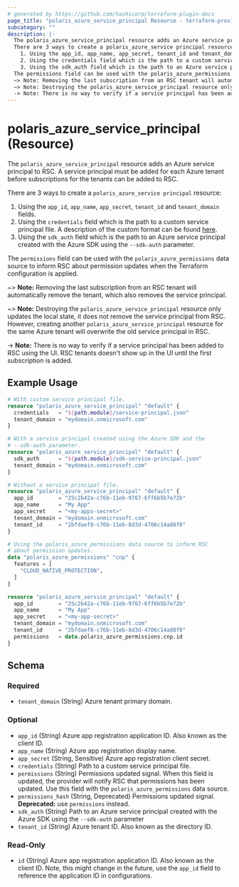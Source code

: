 ```yaml
---
# generated by https://github.com/hashicorp/terraform-plugin-docs
page_title: "polaris_azure_service_principal Resource - terraform-provider-polaris"
subcategory: ""
description: |-
  The polaris_azure_service_principal resource adds an Azure service principal to RSC. A service principal must be added for each Azure tenant before subscriptions for the tenants can be added to RSC.
  There are 3 ways to create a polaris_azure_service principal resource:
    1. Using the app_id, app_name, app_secret, tenant_id and tenant_domain fields.
    2. Using the credentials field which is the path to a custom service principal file. A description      of the custom format can be found      here https://github.com/rubrikinc/rubrik-polaris-sdk-for-go?tab=readme-ov-file#azure-credentials.
    3. Using the sdk_auth field which is the path to an Azure service principal created with the Azure      SDK using the --sdk-auth parameter.
  The permissions field can be used with the polaris_azure_permissions data source to inform RSC about permission updates when the Terraform configuration is applied.
  ~> Note: Removing the last subscription from an RSC tenant will automatically remove the tenant, which also removes the service principal.
  ~> Note: Destroying the polaris_azure_service_principal resource only updates the local state, it does not remove the service principal from RSC. However, creating another polaris_azure_service_principal resource for the same Azure tenant will overwrite the old service principal in RSC.
  -> Note: There is no way to verify if a service principal has been added to RSC using the UI. RSC tenants doesn't show up in the UI until the first subscription is added.
---
```


# polaris_azure_service_principal (Resource)

The `polaris_azure_service_principal` resource adds an Azure service principal to RSC. A service principal must be added for each Azure tenant before subscriptions for the tenants can be added to RSC.

There are 3 ways to create a `polaris_azure_service principal` resource:
  1. Using the `app_id`, `app_name`, `app_secret`, `tenant_id` and `tenant_domain` fields.
  2. Using the `credentials` field which is the path to a custom service principal file. A description      of the custom format can be found      [here](https://github.com/rubrikinc/rubrik-polaris-sdk-for-go?tab=readme-ov-file#azure-credentials).
  3. Using the `sdk_auth` field which is the path to an Azure service principal created with the Azure      SDK using the `--sdk-auth` parameter.

The `permissions` field can be used with the `polaris_azure_permissions` data source to inform RSC about permission updates when the Terraform configuration is applied.

~> **Note:** Removing the last subscription from an RSC tenant will automatically remove the tenant, which also removes the service principal.

~> **Note:** Destroying the `polaris_azure_service_principal` resource only updates the local state, it does not remove the service principal from RSC. However, creating another `polaris_azure_service_principal` resource for the same Azure tenant will overwrite the old service principal in RSC.

-> **Note:** There is no way to verify if a service principal has been added to RSC using the UI. RSC tenants doesn't show up in the UI until the first subscription is added.

## Example Usage

```terraform
# With custom service principal file.
resource "polaris_azure_service_principal" "default" {
  credentials   = "${path.module}/service-principal.json"
  tenant_domain = "mydomain.onmicrosoft.com"
}

# With a service principal created using the Azure SDK and the
# --sdk-auth parameter.
resource "polaris_azure_service_principal" "default" {
  sdk_auth      = "${path.module}/sdk-service-principal.json"
  tenant_domain = "mydomain.onmicrosoft.com"
}

# Without a service principal file.
resource "polaris_azure_service_principal" "default" {
  app_id        = "25c2b42a-c76b-11eb-9767-6ff6b5b7e72b"
  app_name      = "My App"
  app_secret    = "<my-apps-secret>"
  tenant_domain = "mydomain.onmicrosoft.com"
  tenant_id     = "2bfdaef8-c76b-11eb-8d3d-4706c14a88f0"
}

# Using the polaris_azure_permissions data source to inform RSC
# about permission updates.
data "polaris_azure_permissions" "cnp" {
  features = [
    "CLOUD_NATIVE_PROTECTION",
  ]
}

resource "polaris_azure_service_principal" "default" {
  app_id        = "25c2b42a-c76b-11eb-9767-6ff6b5b7e72b"
  app_name      = "My App"
  app_secret    = "<my-app-secret>"
  tenant_domain = "mydomain.onmicrosoft.com"
  tenant_id     = "2bfdaef8-c76b-11eb-8d3d-4706c14a88f0"
  permissions   = data.polaris_azure_permissions.cnp.id
}
```

<!-- schema generated by tfplugindocs -->
## Schema

### Required

- `tenant_domain` (String) Azure tenant primary domain.

### Optional

- `app_id` (String) Azure app registration application ID. Also known as the client ID.
- `app_name` (String) Azure app registration display name.
- `app_secret` (String, Sensitive) Azure app registration client secret.
- `credentials` (String) Path to a custom service principal file.
- `permissions` (String) Permissions updated signal. When this field is updated, the provider will notify RSC that permissions has been updated. Use this field with the `polaris_azure_permissions` data source.
- `permissions_hash` (String, Deprecated) Permissions updated signal. **Deprecated:** use `permissions` instead.
- `sdk_auth` (String) Path to an Azure service principal created with the Azure SDK using the `--sdk-auth` parameter
- `tenant_id` (String) Azure tenant ID. Also known as the directory ID.

### Read-Only

- `id` (String) Azure app registration application ID. Also known as the client ID. Note, this might change in the future, use the `app_id` field to reference the application ID in configurations.
